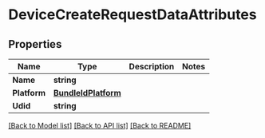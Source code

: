 # DeviceCreateRequestDataAttributes

## Properties

Name | Type | Description | Notes
------------ | ------------- | ------------- | -------------
**Name** | **string** |  | 
**Platform** | [**BundleIdPlatform**](BundleIdPlatform.md) |  | 
**Udid** | **string** |  | 

[[Back to Model list]](../README.md#documentation-for-models) [[Back to API list]](../README.md#documentation-for-api-endpoints) [[Back to README]](../README.md)


